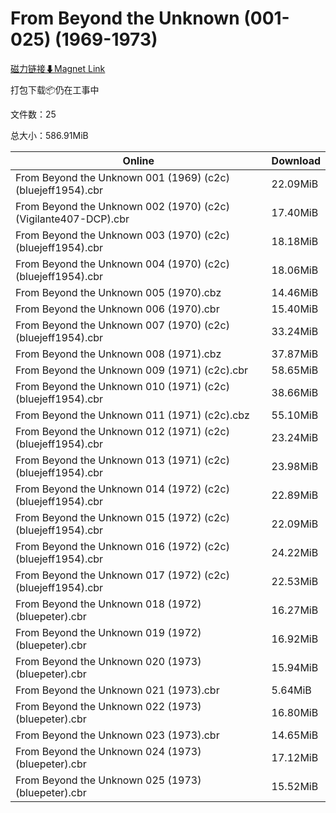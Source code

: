 # From Beyond the Unknown (001-025) (1969-1973)

[磁力链接⬇Magnet Link](magnet:?xt=urn:btih:9da26005beb78b4d8131f400df3ed2bdb0ae4670&dn=From%20Beyond%20the%20Unknown%20%28001-025%29%20%281969-1973%29)

打包下载📦仍在工事中

文件数：25

总大小：586.91MiB

Online | Download
--- | ---
From Beyond the Unknown 001 (1969) (c2c) (bluejeff1954).cbr | 22.09MiB
From Beyond the Unknown 002 (1970) (c2c) (Vigilante407-DCP).cbr | 17.40MiB
From Beyond the Unknown 003 (1970) (c2c) (bluejeff1954).cbr | 18.18MiB
From Beyond the Unknown 004 (1970) (c2c) (bluejeff1954).cbr | 18.06MiB
From Beyond the Unknown 005 (1970).cbz | 14.46MiB
From Beyond the Unknown 006 (1970).cbr | 15.40MiB
From Beyond the Unknown 007 (1970) (c2c) (bluejeff1954).cbr | 33.24MiB
From Beyond the Unknown 008 (1971).cbz | 37.87MiB
From Beyond the Unknown 009 (1971) (c2c).cbr | 58.65MiB
From Beyond the Unknown 010 (1971) (c2c) (bluejeff1954).cbr | 38.66MiB
From Beyond the Unknown 011 (1971) (c2c).cbz | 55.10MiB
From Beyond the Unknown 012 (1971) (c2c) (bluejeff1954).cbr | 23.24MiB
From Beyond the Unknown 013 (1971) (c2c) (bluejeff1954).cbr | 23.98MiB
From Beyond the Unknown 014 (1972) (c2c) (bluejeff1954).cbr | 22.89MiB
From Beyond the Unknown 015 (1972) (c2c) (bluejeff1954).cbr | 22.09MiB
From Beyond the Unknown 016 (1972) (c2c) (bluejeff1954).cbr | 24.22MiB
From Beyond the Unknown 017 (1972) (c2c) (bluejeff1954).cbr | 22.53MiB
From Beyond the Unknown 018 (1972) (bluepeter).cbr | 16.27MiB
From Beyond the Unknown 019 (1972) (bluepeter).cbr | 16.92MiB
From Beyond the Unknown 020 (1973) (bluepeter).cbr | 15.94MiB
From Beyond the Unknown 021 (1973).cbr | 5.64MiB
From Beyond the Unknown 022 (1973) (bluepeter).cbr | 16.80MiB
From Beyond the Unknown 023 (1973).cbr | 14.65MiB
From Beyond the Unknown 024 (1973) (bluepeter).cbr | 17.12MiB
From Beyond the Unknown 025 (1973) (bluepeter).cbr | 15.52MiB
